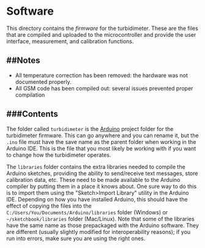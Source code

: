 # Software

This directory contains the _firmware_ for the turbidimeter. These are the files that are compiled and uploaded to the microcontroller and provide the user interface, measurement, and calibration functions.

##Notes
-----
 - All temperature correction has been removed: the hardware was not documented properly.
 - All GSM code has been compiled out: several issues prevented proper compilation


###Contents
-----

The folder called ```turbidimeter``` is the [Arduino](http://arduino.cc/en/main/software) project folder for the turbidimeter firmware. This can go anywhere and you can rename it, but the ```.ino``` file must have the save name as the parent folder when working in the Arduino IDE. This is the file that you most likely be working with if you want to change how the turbidimeter operates.

The ```libraries``` folder contains the extra libraries needed to compile the Arduino sketches, providing the ability to send/receive text messages, store calibration data, etc. These need to be made available to the Arduino compiler by putting them in a place it knows about. One sure way to do this is to import them using the "Sketch>Import Library" utility in the Arduino IDE. Depending on how you have installed Arduino, this should have the effect of copying the files into the ```C:/Users/You/Documents/Arduino/libraries``` folder (Windows) or ```~/sketchbook/libraries``` folder (Mac/Linux). Note that some of the libraries have the same name as those prepackaged with the Arduino software. They are different (usually slightly modified for interoperability reasons); if you run into errors, make sure you are using the right ones.
